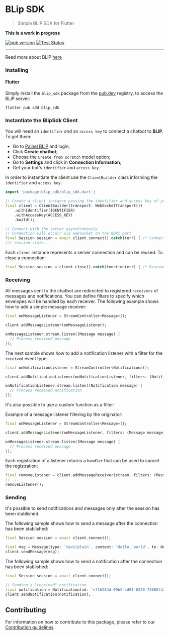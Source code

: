 # BLip SDK

> Simple BLiP SDK for Flutter

**This is a work in progress**

[![pub version](https://img.shields.io/pub/v/blip_sdk.svg)](https://pub.dev/packages/blip_sdk)
[![Test Status](https://github.com/takenet/blip-sdk-dart/actions/workflows/tests.yml/badge.svg)](https://github.com/takenet/blip-sdk-dart/actions)

---

Read more about BLiP [here](https://blip.ai/)

### Installing

#### Flutter

Simply install the `blip_sdk` package from the [pub.dev](pub.dev) registry, to access the BLiP server:

    flutter pub add blip_sdk

### Instantiate the BlipSdk Client

You will need an `identifier` and an `access key` to connect a chatbot to **BLiP**. To get them:

- Go to [Painel BLiP](https://portal.blip.ai/) and login;
- Click **Create chatbot**;
- Choose the `Create from scratch` model option;
- Go to **Settings** and click in **Connection Information**;
- Get your bot's `identifier` and `access key`.

In order to instantiate the client use the `ClientBuilder` class informing the `identifier` and `access key`:

```dart
import 'package:blip_sdk/blip_sdk.dart';

// Create a client instance passing the identifier and access key of your chatbot
final client = ClientBuilder(transport: WebSocketTransport())
    .withIdentifier(IDENTIFIER)
    .withAccessKey(ACCESS_KEY)
    .build();

// Connect with the server asynchronously
// Connection will occurr via websocket on the 8081 port
final Session session = await client.connect().catch((err) { /* Connection failed */ });
/// session.state...

```

Each `client` instance represents a server connection and can be reused. To close a connection:

```dart
final Session session = client.close().catch(function(err) { /* Disconnection failed */ });
```

### Receiving

All messages sent to the chatbot are redirected to registered `receivers` of messages and notifications. You can define filters to specify which envelopes will be handled by each receiver.
The following example shows how to add a simple message receiver:

```dart
final onMessageListener = StreamController<Message>();

client.addMessageListener(onMessageListener);

onMessageListener.stream.listen((Message message) {
  // Process received message
});
```

The next sample shows how to add a notification listener with a filter for the `received` event type:

```dart
final onNotificationListener = StreamController<Notification>();

client.addNotificationListener(onNotificationListener, filters: (Notification notification) => notification.event == NotificationEvent.received);

onNotificationListener.stream.listen((Notification message) {
  // Process received notification
});
```

It's also possible to use a custom function as a filter:

Example of a message listener filtering by the originator:

```dart
final onMessageListener = StreamController<Message>();

client.addMessageListener(onMessageListener, filters: (Message message) => message.from == Node.parse('553199990000@0mn.io'));

onMessageListener.stream.listen((Message message) {
  // Process received message
});
```

Each registration of a listener returns a `handler` that can be used to cancel the registration:

```dart
final removeListener = client.addMessageReceiver(stream, filters: (Message message) => message.type == 'application/json');
// ...
removeListener();
```

### Sending

It's possible to send notifications and messages only after the session has been stablished.

The following sample shows how to send a message after the connection has been stablished:

```dart
final Session session = await client.connect();

final msg = Message(type: 'text/plain', content: 'Hello, world', to: Node.parse('553199990000@0mn.io'));
client.sendMessage(msg);
```

The following sample shows how to send a notification after the connection has been stablished:

```dart
final Session session = await client.connect();

// Sending a "received" notification
final notification = Notification(id: 'ef16284d-09b2-4d91-8220-74008f3a5788', to: Node.parse('553199990000@0mn.io'), event: NotificationEvent.received);
client.sendNotification(notification);
```

## Contributing

For information on how to contribute to this package, please refer to our [Contribution guidelines](https://github.com/takenet/blip-sdk-dart/blob/master/CONTRIBUTING.md).

